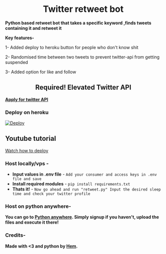 <h1 align="center">
<b>Twitter retweet bot</b>
</h1>

<b>Python based retweet bot that takes a specific keyword ,finds tweets containing it and retweet it </b>

<b>Key features-</b>

1- Added deploy to heroku button for people who don't know shit

2- Randomised time between two tweets to prevent twitter-api from getting suspended

3- Added option for like and follow

<h2 align="center">
<b>Required! Elevated Twitter API  </b>
</h2>


<b>[Apply for twitter API](https://developer.twitter.com/en/portal/dashboard)</b> 


### Deploy on heroku
[![Deploy](https://www.herokucdn.com/deploy/button.svg)](https://heroku.com/deploy?template=https://github.com/nimeshkasun/python_retweet_bot_with_heroku)

## Youtube tutorial
[Watch how to deploy](https://youtu.be/iByjRmQl0oA)

### Host locally/vps -
- <b> Input values in .env file</b> - `Add your consumer and access keys in .env file and save`
- <b>Install required modules</b> - `pip install requirements.txt`
- <b>Thats it!</b> - `Now go ahead and run "retweet.py" Input the desired sleep time and check your twitter profile`

### Host on python anywhere-
<b>You can go to [Python anywhere](https://www.pythonanywhere.com/). Simply signup if you haven't, upload the files and execute it there!</b> 

### Credits- 

<b>Made with <3 and python by [Hem](https://github.com/icecrac34r/). </b><b/>
